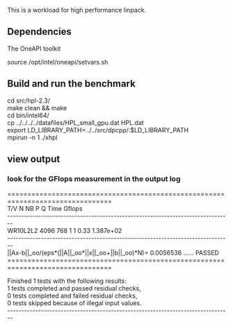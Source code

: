 This is a workload for high performance linpack. <br />

## Dependencies
The OneAPI toolkit <br />

source /opt/intel/oneapi/setvars.sh <br />

## Build and run the benchmark <br />
cd src/hpl-2.3/ <br />
make clean && make <br />
cd bin/intel64/ <br />
cp ../../../../datafiles/HPL_small_gpu.dat HPL.dat <br />
export LD_LIBRARY_PATH=../../src/dpcpp/:$LD_LIBRARY_PATH <br />
mpirun -n 1 ./xhpl <br />


## view output <br />
### look for the GFlops measurement in the output log<br />
================================================================================ <br />
T/V                N    NB     P     Q               Time                 Gflops <br />
-------------------------------------------------------------------------------- <br />
WR10L2L2        4096   768     1     1               0.33              1.387e+02 <br />
-------------------------------------------------------------------------------- <br />
||Ax-b||_oo/(eps*(||A||_oo*||x||_oo+||b||_oo)*N)=        0.0056536 ...... PASSED <br />
================================================================================ <br />

Finished      1 tests with the following results: <br />
              1 tests completed and passed residual checks, <br />
              0 tests completed and failed residual checks, <br />
              0 tests skipped because of illegal input values. <br />
-------------------------------------------------------------------------------- <br />


